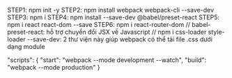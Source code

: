 STEP1: npm init -y
STEP2: npm install webpack webpack-cli --save-dev
STEP3: npm i
STEP4: npm install --save-dev @babel/preset-react
STEP5: npm i react react-dom --save
STEP6: npm i react-router-dom
// babel-preset-react: hỗ trợ chuyển đổi JSX về Javascript
// npm i css-loader style-loader --save-dev: 2 thư viện này giúp webpack có thể tải file .css dưới dạng module

"scripts": {
    "start": "webpack --mode development --watch",
    "build": "webpack --mode production"
}